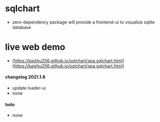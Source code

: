 # sqlchart
- zero-dependency package will provide a frontend-ui to visualize sqlite database

# live web demo
- [https://kaizhu256.github.io/sqlchart/spa.sqlchart.html](https://kaizhu256.github.io/sqlchart/spa.sqlchart.html)

#### changelog 2021.1.8
- update loader-ui
- none

#### todo
- none

